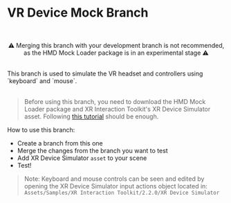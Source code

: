 # VR Device Mock Branch

<br/>
<p align="center">
  ⚠ Merging this branch with your development branch is not recommended, as the HMD Mock Loader package is in an experimental stage ⚠
</p>

<br/>
This branch is used to simulate the VR headset and controllers using `keyboard` and `mouse`.
<br/><br/>

> Before using this branch, you need to download the HMD Mock Loader package and XR Interaction Toolkit's XR Device Simulator asset.
Following [this tutorial](https://www.youtube.com/watch?v=UlqdHrfXppo&ab_channel=Valem) should be enough.

How to use this branch:
- Create a branch from this one
- Merge the changes from the branch you want to test
- Add XR Device Simulator `asset` to your scene
- Test!

> Note: Keyboard and mouse controls can be seen and edited by opening the XR Device Simulator input actions object located in: `Assets/Samples/XR Interaction Toolkit/2.2.0/XR Device Simulator`
